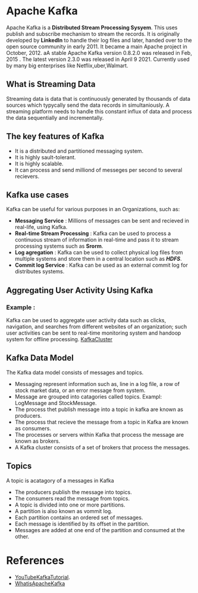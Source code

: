 # Apache Kafka
Apache Kafka is a **Distributed Stream Processing Sysyem**. This uses publish and subscribe mechanism to stream the records. It is originally developed by **LinkedIn** to handle their log files and later, handed over to the open source community in early 2011. It became a main Apache project in October, 2012. aA stable Apache Kafka version 0.8.2.0 was released in Feb, 2015 . The latest version 2.3.0 was released in April 9 2021. Currently used by many big enterprises like Netflix,uber,Walmart.
## What is Streaming Data
Streaming  data is data that is continuously generated by thousands of data sources which typycally send the data records in simultaniously. A streaming platform needs to handle this constant influx of data and process the data sequentially and incrementally.
## The key features of Kafka
- It is a distributed and partitioned messaging system.
- It is highly sault-tolerant.
- It is highly scalable.
- It can process and send milliond of messeges per second to several recievers.

## Kafka use cases
Kafka can be useful for various purposes in an Organizations, such as:
- **Messaging Service** : Millions of messages can be sent and recieved in real-life, using Kafka.
- **Real-time Stream Processing** : Kafka can be used to process a continuous stream of information in real-time and pass it to stream processing systems such as **Srorm**. 
- **Log agregation** : Kafka can be used to collect physical log files from multiple systems and store them in a central location such as ***HDFS***.
- **Commit log Service** : Kafka can be used as an external commit log for distributes systems. 
## Aggregating User Activity Using Kafka
 ### Example :
 Kafka can be used to aggregate user activity data such as clicks, navigation, and searches from different websites of an organization; such user activities can be sent to real-time monitoring system and handoop system for offline processing.
 [KafkaCluster](https://www.flickr.com/photos/195655839@N07/52083551805/in/dateposted-public/)
 ## Kafka Data Model
The Kafka  data model consists of messages and topics.
- Messaging represent information such as, line in a log file, a row of stock market data, or an error message from system.
- Message are grouped into catagories called topics. Exampl: LogMessage and StockMessage.
- The process thet publish message into a topic in kafka are known as producers.
- The process that recieve the message from a topic in Kafka are known as consumers.
- The processes or servers within Kafka that process the message are known as brokers.
- A Kafka cluster consists of a set of brokers that process the messages.
## Topics
A topic is acatagory of a messages in Kafka
- The producers publish the message into topics.
- The consumers read the message from topics.
- A topic is divided into one or more partitions.
- A partition is also known as vommit log.
- Each partition contains an ordered set of messages.
- Each message is identified by its offset in the partition.
- Messages are added at one end of the partition and consumed at the other.
# References
- [YouTubeKafkaTutorial](https://www.youtube.com/watch?v=U4y2R3v9tlY).
- [WhatisApacheKafka](https://aws.amazon.com/msk/what-is-kafka/)

